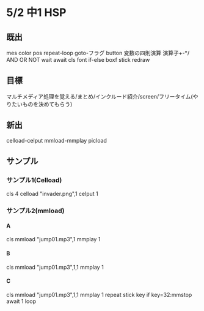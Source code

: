 # 5/2 中1 HSP
## 既出
mes
color
pos
repeat-loop
goto-フラグ
button
変数の四則演算
演算子+-*/ AND OR NOT
wait
await
cls
font
if-else
boxf
stick
redraw
## 目標
マルチメディア処理を覚える/まとめ/インクルード紹介/screen/フリータイム(やりたいものを決めてもらう)
## 新出
celload-celput
mmload-mmplay
picload
## サンプル
### サンプル1(Celload)
cls 4
celload "invader.png",1
celput 1
### サンプル2(mmload)
#### A
cls
mmload "jump01.mp3",1
mmplay 1
#### B
cls
mmload "jump01.mp3",1,1
mmplay 1
#### C
cls
mmload "jump01.mp3",1,1
mmplay 1
repeat
stick key
if key=32:mmstop
await 1
loop

